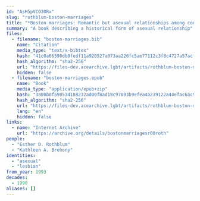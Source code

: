 ```yaml
---
id: "AsH5pVCO3ORx"
slug: "rothblum-boston-marriages"
title: "*Boston marriages: Romantic but asexual relationships among contemporary lesbians*"
summary: "A book describing a historical form of asexual relationship"
files:
  - filename: "boston-marriages.bib"
    name: "Citation"
    media_type: "text/x-bibtex"
    hash: "41c0a66590db0fedf11a920527a073aa226fc5ae77112c3f8c4727a57acf0cd0"
    hash_algorithm: "sha2-256"
    url: "https://files-dev.acearchive.lgbt/artifacts/rothblum-boston-marriages/boston-marriages.bib"
    hidden: false
  - filename: "boston-marriages.epub"
    name: "Book"
    media_type: "application/epub+zip"
    hash: "3800b0f590534188232ad00f8ad18c97093b9efea4a239122a44efac6ac9ff37"
    hash_algorithm: "sha2-256"
    url: "https://files-dev.acearchive.lgbt/artifacts/rothblum-boston-marriages/boston-marriages.epub"
    lang: "en"
    hidden: false
links:
  - name: "Internet Archive"
    url: "https://archive.org/details/bostonmarriagesr00roth"
people:
  - "Esther D. Rothblum"
  - "Kathleen A. Brehony"
identities:
  - "asexual"
  - "lesbian"
from_year: 1993
decades:
  - 1990
aliases: []
---
```

